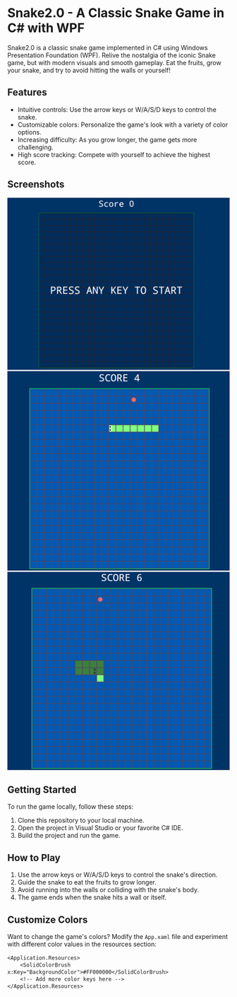 # Snake2.0 - A Classic Snake Game in C# with WPF

Snake2.0 is a classic snake game implemented in C# using Windows Presentation Foundation (WPF). Relive the nostalgia of the iconic Snake game, but with modern visuals and smooth gameplay. Eat the fruits, grow your snake, and try to avoid hitting the walls or yourself!

## Features

- Intuitive controls: Use the arrow keys or W/A/S/D keys to control the snake.
- Customizable colors: Personalize the game's look with a variety of color options.
- Increasing difficulty: As you grow longer, the game gets more challenging.
- High score tracking: Compete with yourself to achieve the highest score.

## Screenshots

![Screenshot 1](https://github.com/Th0nys/Snake-Game-In-C-Sharp/blob/main/Screenshot%202023-08-02%20193942.png?raw=true)
![Screenshot 2](https://github.com/Th0nys/Snake-Game-In-C-Sharp/blob/main/Screenshot%202023-08-02%20194059.png?raw=true)
![Screenshot 3](https://github.com/Th0nys/Snake-Game-In-C-Sharp/blob/main/Screenshot%202023-08-02%20194145.png?raw=true)

## Getting Started

To run the game locally, follow these steps:

1. Clone this repository to your local machine.
2. Open the project in Visual Studio or your favorite C# IDE.
3. Build the project and run the game.

## How to Play

1. Use the arrow keys or W/A/S/D keys to control the snake's direction.
2. Guide the snake to eat the fruits to grow longer.
3. Avoid running into the walls or colliding with the snake's body.
4. The game ends when the snake hits a wall or itself.

## Customize Colors

Want to change the game's colors? Modify the `App.xaml` file and experiment with different color values in the resources section:

```xaml
<Application.Resources>
    <SolidColorBrush x:Key="BackgroundColor">#FF000000</SolidColorBrush>
    <!-- Add more color keys here -->
</Application.Resources>
